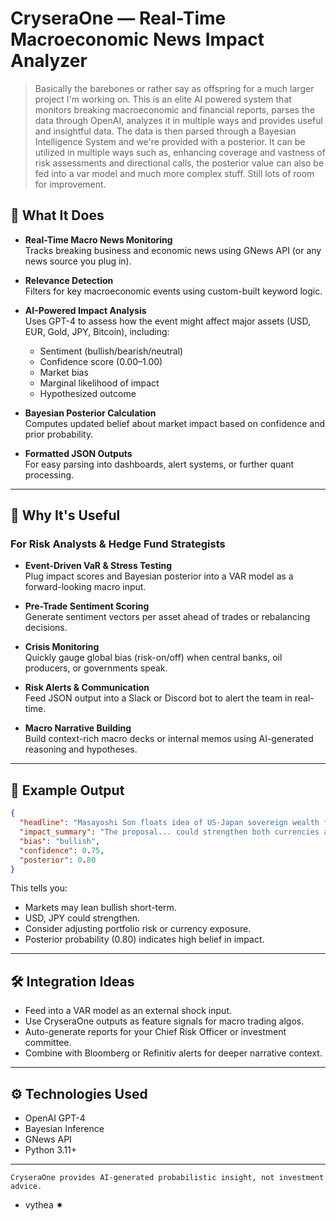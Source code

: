 # CryseraOne — Real-Time Macroeconomic News Impact Analyzer

> Basically the barebones or rather say as offspring for a much larger project I'm working on. This is an elite AI powered system that monitors breaking macroeconomic and financial reports, parses the data through OpenAI, analyzes it in multiple ways and provides useful and insightful data. The data is then parsed through a Bayesian Intelligence System and we're provided with a posterior. It can be utilized in multiple ways such as, enhancing coverage and vastness of risk assessments and directional calls, the posterior value can also be fed into a var model and much more complex stuff. Still lots of room for improvement.

## 🚀 What It Does

- **Real-Time Macro News Monitoring**  
  Tracks breaking business and economic news using GNews API (or any news source you plug in).

- **Relevance Detection**  
  Filters for key macroeconomic events using custom-built keyword logic.

- **AI-Powered Impact Analysis**  
  Uses GPT-4 to assess how the event might affect major assets (USD, EUR, Gold, JPY, Bitcoin), including:
  - Sentiment (bullish/bearish/neutral)
  - Confidence score (0.00–1.00)
  - Market bias
  - Marginal likelihood of impact
  - Hypothesized outcome

- **Bayesian Posterior Calculation**  
  Computes updated belief about market impact based on confidence and prior probability.

- **Formatted JSON Outputs**  
  For easy parsing into dashboards, alert systems, or further quant processing.

---

## 🧠 Why It's Useful

### For Risk Analysts & Hedge Fund Strategists

- **Event-Driven VaR & Stress Testing**  
  Plug impact scores and Bayesian posterior into a VAR model as a forward-looking macro input.

- **Pre-Trade Sentiment Scoring**  
  Generate sentiment vectors per asset ahead of trades or rebalancing decisions.

- **Crisis Monitoring**  
  Quickly gauge global bias (risk-on/off) when central banks, oil producers, or governments speak.

- **Risk Alerts & Communication**  
  Feed JSON output into a Slack or Discord bot to alert the team in real-time.

- **Macro Narrative Building**  
  Build context-rich macro decks or internal memos using AI-generated reasoning and hypotheses.

---

## 🧩 Example Output

```json
{
  "headline": "Masayoshi Son floats idea of US-Japan sovereign wealth fund",
  "impact_summary": "The proposal... could strengthen both currencies and raise oil prices.",
  "bias": "bullish",
  "confidence": 0.75,
  "posterior": 0.80
}
```

This tells you:
- Markets may lean bullish short-term.
- USD, JPY could strengthen.
- Consider adjusting portfolio risk or currency exposure.
- Posterior probability (0.80) indicates high belief in impact.

---

## 🛠 Integration Ideas

- Feed into a VAR model as an external shock input.
- Use CryseraOne outputs as feature signals for macro trading algos.
- Auto-generate reports for your Chief Risk Officer or investment committee.
- Combine with Bloomberg or Refinitiv alerts for deeper narrative context.

---

## ⚙️ Technologies Used

- OpenAI GPT-4
- Bayesian Inference
- GNews API
- Python 3.11+

---

`CryseraOne provides AI-generated probabilistic insight, not investment advice.`

- vythea ✷
